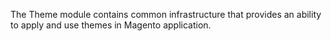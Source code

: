 The Theme module contains common infrastructure that provides an ability to apply and use themes in Magento application.
